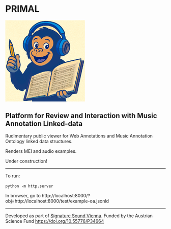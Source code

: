 # PRIMAL

<img src="https://github.com/iwk-digital/primal/blob/main/img/logo.png?raw=true" width="250px"/>

## Platform for Review and Interaction with Music Annotation Linked-data

Rudimentary public viewer for Web Annotations and Music Annotation Ontology linked data structures.

Renders MEI and audio examples.

Under construction!

---

To run: 

`python -m http.server`

In browser, go to http://localhost:8000/?obj=http://localhost:8000/test/example-oa.jsonld

---

Developed as part of [Signature Sound Vienna](https://iwk.mdw.ac.at/signature-sound-vienna). Funded by the Austrian Science Fund <https://doi.org/10.55776/P34664>

